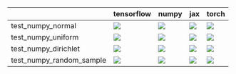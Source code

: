 |                          | tensorflow                                                                                                                                                                             | numpy                                                                                                                                                                                  | jax                                                                                                                                                                                    | torch                                                                                                                                                                                  |
|:-------------------------|:---------------------------------------------------------------------------------------------------------------------------------------------------------------------------------------|:---------------------------------------------------------------------------------------------------------------------------------------------------------------------------------------|:---------------------------------------------------------------------------------------------------------------------------------------------------------------------------------------|:---------------------------------------------------------------------------------------------------------------------------------------------------------------------------------------|
| test_numpy_normal        | <a href="https://github.com/unifyai/ivy/actions/runs/3941620207/jobs/6744294361" rel="noopener noreferrer" target="_blank"><img src=https://img.shields.io/badge/-success-success></a> | <a href="https://github.com/unifyai/ivy/actions/runs/3941620207/jobs/6744295593" rel="noopener noreferrer" target="_blank"><img src=https://img.shields.io/badge/-success-success></a> | <a href="null" rel="noopener noreferrer" target="_blank"><img src=https://img.shields.io/badge/-success-success></a>                                                                   | <a href="https://github.com/unifyai/ivy/actions/runs/3941620207/jobs/6744305314" rel="noopener noreferrer" target="_blank"><img src=https://img.shields.io/badge/-success-success></a> |
| test_numpy_uniform       | <a href="https://github.com/unifyai/ivy/actions/runs/3941620207/jobs/6744304501" rel="noopener noreferrer" target="_blank"><img src=https://img.shields.io/badge/-success-success></a> | <a href="null" rel="noopener noreferrer" target="_blank"><img src=https://img.shields.io/badge/-success-success></a>                                                                   | <a href="https://github.com/unifyai/ivy/actions/runs/3941620207/jobs/6744303605" rel="noopener noreferrer" target="_blank"><img src=https://img.shields.io/badge/-success-success></a> | <a href="https://github.com/unifyai/ivy/actions/runs/3925394295/jobs/6710285685" rel="noopener noreferrer" target="_blank"><img src=https://img.shields.io/badge/-success-success></a> |
| test_numpy_dirichlet     | <a href="https://github.com/unifyai/ivy/actions/runs/3925394295/jobs/6710285685" rel="noopener noreferrer" target="_blank"><img src=https://img.shields.io/badge/-success-success></a> | <a href="https://github.com/unifyai/ivy/actions/runs/3941620207/jobs/6744296164" rel="noopener noreferrer" target="_blank"><img src=https://img.shields.io/badge/-success-success></a> | <a href="https://github.com/unifyai/ivy/actions/runs/3941620207/jobs/6744296978" rel="noopener noreferrer" target="_blank"><img src=https://img.shields.io/badge/-success-success></a> | <a href="https://github.com/unifyai/ivy/actions/runs/3941620207/jobs/6744293114" rel="noopener noreferrer" target="_blank"><img src=https://img.shields.io/badge/-success-success></a> |
| test_numpy_random_sample | <a href="https://github.com/unifyai/ivy/actions/runs/3925394295/jobs/6710285685" rel="noopener noreferrer" target="_blank"><img src=https://img.shields.io/badge/-success-success></a> | <a href="https://github.com/unifyai/ivy/actions/runs/3925394295/jobs/6710285685" rel="noopener noreferrer" target="_blank"><img src=https://img.shields.io/badge/-success-success></a> | <a href="https://github.com/unifyai/ivy/actions/runs/3925394295/jobs/6710285685" rel="noopener noreferrer" target="_blank"><img src=https://img.shields.io/badge/-success-success></a> | <a href="https://github.com/unifyai/ivy/actions/runs/3925394295/jobs/6710285685" rel="noopener noreferrer" target="_blank"><img src=https://img.shields.io/badge/-success-success></a> |